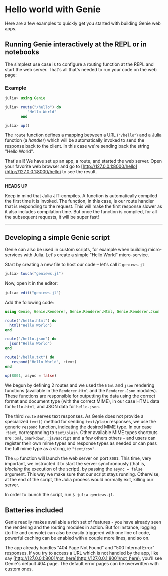 
<a id='Hello-world-with-Genie'></a>

<a id='Hello-world-with-Genie-1'></a>

# Hello world with Genie


Here are a few examples to quickly get you started with building Genie web apps.


<a id='Running-Genie-interactively-at-the-REPL-or-in-notebooks'></a>

<a id='Running-Genie-interactively-at-the-REPL-or-in-notebooks-1'></a>

## Running Genie interactively at the REPL or in notebooks


The simplest use case is to configure a routing function at the REPL and start the web server. That's all that's needed to run your code on the web page:


<a id='Example'></a>

<a id='Example-1'></a>

### Example


```julia
julia> using Genie

julia> route("/hello") do
          "Hello World"
       end

julia> up()
```


The `route` function defines a mapping between a URL (`"/hello"`) and a Julia function (a *handler*) which will be automatically invoked to send the response back to the client. In this case we're sending back the string "Hello World".


That's all! We have set up an app, a route, and started the web server. Open your favorite web browser and go to [http://127.0.0.1:8000/hello](http://127.0.0.1:8000/hello) to see the result.


---


**HEADS UP**


Keep in mind that Julia JIT-compiles. A function is automatically compiled the first time it is invoked. The function, in this case, is our route handler that is responding to the request. This will make the first response slower as it also includes compilation time. But once the function is compiled, for all the subsequent requests, it will be super fast!


---


<a id='Developing-a-simple-Genie-script'></a>

<a id='Developing-a-simple-Genie-script-1'></a>

## Developing a simple Genie script


Genie can also be used in custom scripts, for example when building micro-services with Julia. Let's create a simple "Hello World" micro-service.


Start by creating a new file to host our code – let's call it `geniews.jl`


```julia
julia> touch("geniews.jl")
```


Now, open it in the editor:


```julia
julia> edit("geniews.jl")
```


Add the following code:


```julia
using Genie, Genie.Renderer, Genie.Renderer.Html, Genie.Renderer.Json

route("/hello.html") do
  html("Hello World")
end

route("/hello.json") do
  json("Hello World")
end

route("/hello.txt") do
   respond("Hello World", :text)
end

up(8001, async = false)
```


We begun by defining 2 routes and we used the `html` and `json` rendering functions (available in the `Renderer.Html` and the `Renderer.Json` modules). These functions are responsible for outputting the data using the correct format and document type (with the correct MIME), in our case HTML data for `hello.html`, and JSON data for `hello.json`.


The third `route` serves text responses. As Genie does not provide a specialized `text()` method for sending `text/plain` responses, we use the generic `respond` function, indicating the desired MIME type. In our case `:text`, corresponding to `text/plain`. Other available MIME types shortcuts are `:xml`, `:markdown`, `:javascript` and a few others others – and users can register their own mime types and response types as needed or can pass the full mime type as a string, ie `"text/csv"`.


The `up` function will launch the web server on port `8001`. This time, very important, we instructed it to start the server synchronously (that is, *blocking* the execution of the script), by passing the `async = false` argument. This way we make sure that our script stays running. Otherwise, at the end of the script, the Julia process would normally exit, killing our server.


In order to launch the script, run `$ julia geniews.jl`.


<a id='Batteries-included'></a>

<a id='Batteries-included-1'></a>

## Batteries included


Genie readily makes available a rich set of features - you have already seen the rendering and the routing modules in action. But for instance, logging (to file and console) can also be easily triggered with one line of code, powerful caching can be enabled with a couple more lines, and so on.


The app already handles "404 Page Not Found" and "500 Internal Error" responses. If you try to access a URL which is not handled by the app, like say [http://127.0.0.1:8001/not_here](http://127.0.0.1:8001/not_here), you'll see Genie's default 404 page. The default error pages can be overwritten with custom ones.

